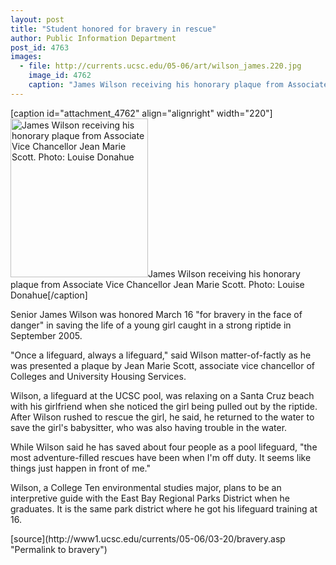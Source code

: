 ```yaml
---
layout: post
title: "Student honored for bravery in rescue"
author: Public Information Department
post_id: 4763
images:
  - file: http://currents.ucsc.edu/05-06/art/wilson_james.220.jpg
    image_id: 4762
    caption: "James Wilson receiving his honorary plaque from Associate Vice Chancellor Jean Marie Scott. Photo: Louise Donahue"
---
```


[caption id="attachment_4762" align="alignright" width="220"]<a href="http://localhost/mysite/wp-content/uploads/2006/03/wilson_james.220.jpg"><img class="size-full wp-image-4762" src="http://localhost/mysite/wp-content/uploads/2006/03/wilson_james.220.jpg" alt="James Wilson receiving his honorary plaque from Associate Vice Chancellor Jean Marie Scott. Photo: Louise Donahue" width="220" height="254" /></a>James Wilson receiving his honorary plaque from Associate Vice Chancellor Jean Marie Scott. Photo: Louise Donahue[/caption]
<a name="content" id="content"></a>
<p>
  Senior James Wilson was honored March 16 "for bravery in the face of danger" in saving the life of a young girl caught in a strong riptide in September 2005.
</p>
<p>
  "Once a lifeguard, always a lifeguard," said Wilson matter-of-factly as he was presented a plaque by Jean Marie Scott, associate vice chancellor of Colleges and University Housing Services.
</p>
<p>
  Wilson, a lifeguard at the UCSC pool, was relaxing on a Santa Cruz beach with his girlfriend when she noticed the girl being pulled out by the riptide. After Wilson rushed to rescue the girl, he said, he returned to the water to save the girl's babysitter, who was also having trouble in the water.
</p>
<p>
  While Wilson said he has saved about four people as a pool lifeguard, "the most adventure-filled rescues have been when I'm off duty. It seems like things just happen in front of me."
</p>
<p>
  Wilson, a College Ten environmental studies major, plans to be an interpretive guide with the East Bay Regional Parks District when he graduates. It is the same park district where he got his lifeguard training at 16.
</p>
[source](http://www1.ucsc.edu/currents/05-06/03-20/bravery.asp "Permalink to bravery")
